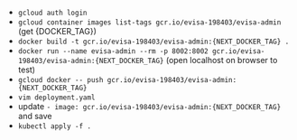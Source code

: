 - `gcloud auth login`
- `gcloud container images list-tags gcr.io/evisa-198403/evisa-admin` (get {DOCKER_TAG})
- `docker build -t gcr.io/evisa-198403/evisa-admin:{NEXT_DOCKER_TAG} .`
- `docker run --name evisa-admin --rm -p 8002:8002 gcr.io/evisa-198403/evisa-admin:{NEXT_DOCKER_TAG}` (open localhost on browser to test)
- `gcloud docker -- push gcr.io/evisa-198403/evisa-admin:{NEXT_DOCKER_TAG}`
- `vim deployment.yaml`
- update `- image: gcr.io/evisa-198403/evisa-admin:{NEXT_DOCKER_TAG}` and save
- `kubectl apply -f .`
